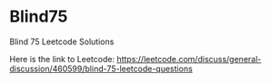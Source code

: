 # Blind75
Blind 75 Leetcode Solutions


Here is the link to Leetcode: https://leetcode.com/discuss/general-discussion/460599/blind-75-leetcode-questions
